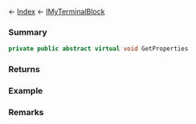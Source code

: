 ← [Index](Api-Index) ← [IMyTerminalBlock](Sandbox.ModAPI.Ingame.IMyTerminalBlock)

### Summary

```csharp
private public abstract virtual void GetProperties
```

### Returns

### Example

### Remarks


